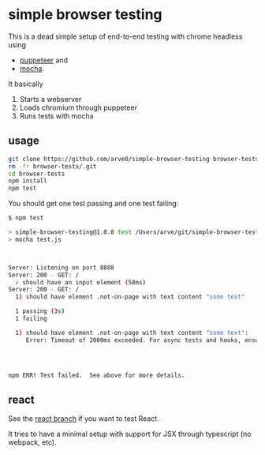 # simple browser testing
This is a dead simple setup of end-to-end testing with chrome headless using

- [puppeteer](https://www.npmjs.com/package/puppeteer/) and
- [mocha](https://www.npmjs.com/package/mocha).

It basically

1. Starts a webserver
2. Loads chromium through puppeteer
4. Runs tests with mocha

## usage
```sh
git clone https://github.com/arve0/simple-browser-testing browser-tests
rm -fr browser-tests/.git
cd browser-tests
npm install
npm test
```

You should get one test passing and one test failing:
```sh
$ npm test

> simple-browser-testing@1.0.0 test /Users/arve/git/simple-browser-testing
> mocha test.js



Server: Listening on port 8888
Server: 200 - GET: /
  ✓ should have an input element (58ms)
Server: 200 - GET: /
  1) should have element .not-on-page with text content "some text"

  1 passing (3s)
  1 failing

  1) should have element .not-on-page with text content "some text":
     Error: Timeout of 2000ms exceeded. For async tests and hooks, ensure "done()" is called; if returning a Promise, ensure it resolves. (/Users/arve/git/simple-browser-testing/test.js)




npm ERR! Test failed.  See above for more details.
```

## react
See the [react branch](https://github.com/arve0/simple-browser-testing/tree/react) if you want to test React.

It tries to have a minimal setup with support for JSX through typescript (no webpack, etc).

